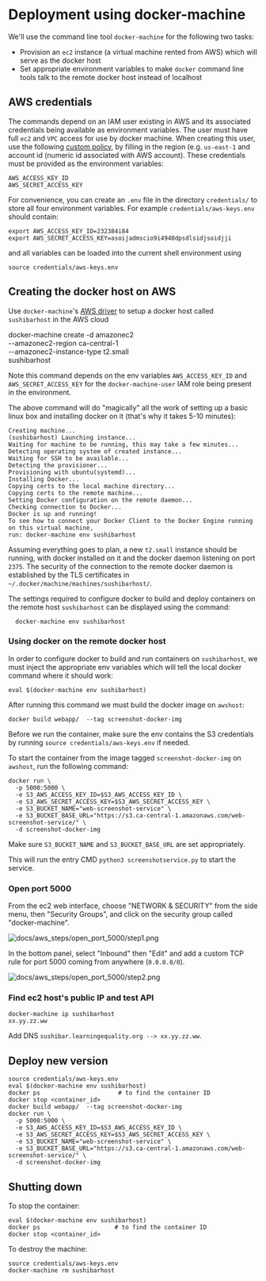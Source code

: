 Deployment using docker-machine
===============================

We'll use the command line tool `docker-machine` for the following two tasks:
  - Provision an `ec2` instance (a virtual machine rented from AWS) which will
    serve as the docker host
  - Set appropriate environment variables to make `docker` command line tools
    talk to the remote docker host instead of localhost



AWS credentials
---------------
The commands depend on an IAM user existing in AWS and its associated credentials
being available as environment variables. The  user must have full `ec2` and `VPC`
access for use by docker machine. When creating this user, use the following
[custom policy](docs/docker_machine_user_IAM_policy.txt), by filling in the region
(e.g. `us-east-1` and account id (numeric id associated with AWS account).
These credentials must be provided as the environment variables:

    AWS_ACCESS_KEY_ID
    AWS_SECRET_ACCESS_KEY

For convenience, you can create an `.env` file in the directory `credentials/`
to store all four environment variables. For example `credentials/aws-keys.env`
should contain:

    export AWS_ACCESS_KEY_ID=232384i84
    export AWS_SECRET_ACCESS_KEY=asoijadmscio9i4940dpsdlsidjsoidjji

and all variables can be loaded into the current shell environment using

    source credentials/aws-keys.env






Creating the docker host on AWS
-------------------------------
Use `docker-machine`'s [AWS driver](https://docs.docker.com/machine/drivers/aws/)
to setup a docker host called `sushibarhost` in the AWS cloud

docker-machine create -d amazonec2 \
    --amazonec2-region ca-central-1 \
    --amazonec2-instance-type t2.small \
    sushibarhost

Note this command depends on the env variables `AWS_ACCESS_KEY_ID` and `AWS_SECRET_ACCESS_KEY`
for the `docker-machine-user` IAM role being present in the environment.

The above command will do "magically" all the work of setting up a basic linux box
and installing docker on it (that's why it takes 5-10 minutes):

    Creating machine...
    (sushibarhost) Launching instance...
    Waiting for machine to be running, this may take a few minutes...
    Detecting operating system of created instance...
    Waiting for SSH to be available...
    Detecting the provisioner...
    Provisioning with ubuntu(systemd)...
    Installing Docker...
    Copying certs to the local machine directory...
    Copying certs to the remote machine...
    Setting Docker configuration on the remote daemon...
    Checking connection to Docker...
    Docker is up and running!
    To see how to connect your Docker Client to the Docker Engine running on this virtual machine,
    run: docker-machine env sushibarhost

Assuming everything goes to plan, a new `t2.small` instance should be running,
with docker installed on it and the docker daemon listening on port `2375`.
The security of the connection to the remote docker daemon is established by the
TLS certificates in `~/.docker/machine/machines/sushibarhost/`.

The settings required to configure docker to build and deploy containers on the
remote host `sushibarhost` can be displayed using the command:

      docker-machine env sushibarhost



### Using docker on the remote docker host

In order to configure docker to build and run containers on `sushibarhost`, we must
inject the appropriate env variables which will tell the local docker command
where it should work:

    eval $(docker-machine env sushibarhost)

After running this command we must build the docker image on `awshost`:

    docker build webapp/  --tag screenshot-docker-img

Before we run the container, make sure the env contains the S3 credentials by
running `source credentials/aws-keys.env` if needed.

To start the container from the image tagged `screenshot-docker-img` on `awshost`,
run the following command:

    docker run \
      -p 5000:5000 \
      -e S3_AWS_ACCESS_KEY_ID=$S3_AWS_ACCESS_KEY_ID \
      -e S3_AWS_SECRET_ACCESS_KEY=$S3_AWS_SECRET_ACCESS_KEY \
      -e S3_BUCKET_NAME="web-screenshot-service" \
      -e S3_BUCKET_BASE_URL="https://s3.ca-central-1.amazonaws.com/web-screenshot-service/" \
      -d screenshot-docker-img

Make sure `S3_BUCKET_NAME` and `S3_BUCKET_BASE_URL` are set appropriately.

This will run the entry CMD `python3 screenshotservice.py` to start the service.



### Open port 5000

From the ec2 web interface, choose "NETWORK & SECURITY" from the side menu, then
"Security Groups", and click on the security group called "docker-machine".

![docs/aws_steps/open_port_5000/step1.png](docs/aws_steps/open_port_5000/step1.png)

In the bottom panel, select "Inbound" then "Edit" and add a custom TCP rule for
port 5000 coming from anywhere (`0.0.0.0/0`).

![docs/aws_steps/open_port_5000/step2.png](docs/aws_steps/open_port_5000/step2.png)



### Find ec2 host's public IP and test API

    docker-machine ip sushibarhost
    xx.yy.zz.ww

Add DNS `sushibar.learningequality.org --> xx.yy.zz.ww`.


Deploy new version
------------------

    source credentials/aws-keys.env
    eval $(docker-machine env sushibarhost)
    docker ps                      # to find the container ID
    docker stop <container_id>
    docker build webapp/  --tag screenshot-docker-img
    docker run \
      -p 5000:5000 \
      -e S3_AWS_ACCESS_KEY_ID=$S3_AWS_ACCESS_KEY_ID \
      -e S3_AWS_SECRET_ACCESS_KEY=$S3_AWS_SECRET_ACCESS_KEY \
      -e S3_BUCKET_NAME="web-screenshot-service" \
      -e S3_BUCKET_BASE_URL="https://s3.ca-central-1.amazonaws.com/web-screenshot-service/" \
      -d screenshot-docker-img


Shutting down
-------------

To stop the container:

    eval $(docker-machine env sushibarhost)
    docker ps                     # to find the container ID
    docker stop <container_id>

To destroy the machine:

    source credentials/aws-keys.env
    docker-machine rm sushibarhost


